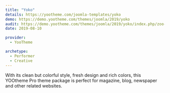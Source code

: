 ```yaml
---
title: "Yoko"
details: https://yootheme.com/joomla-templates/yoko
demo: https://demo.yootheme.com/themes/joomla/2019/yoko
audit: https://demo.yootheme.com/themes/joomla/2019/yoko/index.php/zoo-zoo/blog-zoo
date: 2019-08-10

provider:
  - YooTheme

archetype:
  - Performer
  - Creative
---
```


With its clean but colorful style, fresh design and rich colors, this YOOtheme Pro theme package is perfect for magazine, blog, newspaper and other related websites.
